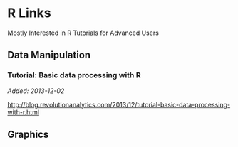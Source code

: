 # R Links
Mostly Interested in R Tutorials for Advanced Users

## Data Manipulation

### Tutorial: Basic data processing with R
_Added: 2013-12-02_

<http://blog.revolutionanalytics.com/2013/12/tutorial-basic-data-processing-with-r.html>

## Graphics
